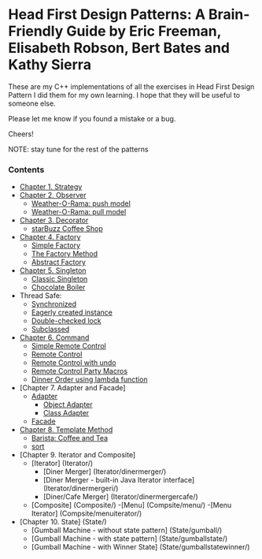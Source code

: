 # Head First Design Patterns: A Brain-Friendly Guide by Eric Freeman, Elisabeth Robson, Bert Bates and Kathy Sierra

These are my C++ implementations of all the exercises in Head First Design Pattern
I did them for my own learning. I hope that they will be useful to someone else.

Please let me know if you found a mistake or a bug. 

Cheers!

NOTE: stay tune for the rest of the patterns

### Contents

- [Chapter 1. Strategy](Strategy/)
- [Chapter 2. Observer](Observer/)
  - [Weather-O-Rama: push model](Observer/weather/)
  - [Weather-O-Rama: pull model](Observer/weatherobservable/)
- [Chapter 3. Decorator](Decorator/)
  - [starBuzz Coffee Shop](Decorator/starbuzz/)
- [Chapter 4. Factory](Factory/)
	- [Simple Factory](Factory/pizzas/)
	- [The Factory Method](Factory/pizzafm/)
	- [Abstract Factory](Factory/pizzaaf/)
- [Chapter 5. Singleton](Singleton/)
    - [Classic Singleton](Singleton/classic/)
	- [Chocolate Boiler](Singleton/stat/)
- Thread Safe:
    - [Synchronized](Singleton/threadsafe/)
    - [Eagerly created instance](Singleton/stat/)
    - [Double-checked lock](Singleton/dcl/)
	- [Subclassed](Singleton/subclass/)
- [Chapter 6. Command](Command/)
    - [Simple Remote Control](Command/simpleremote/)
    - [Remote Control](Command/remote/)
    - [Remote Control with undo](Command/undo/)
    - [Remote Control Party Macros](Command/party/)
    - [Dinner Order using lambda function](Command/dinnerLambda/)
- [Chapter 7. Adapter and Facade]
    - [Adapter](Adapter/ducks/)
       - [Object Adapter](Adapter/ducks/object_adapter/)
       - [Class Adapter](Adapter/ducks/class_adapter/)
	- [Facade](Facade/hometheater/)
- [Chapter 8. Template Method](TemplateMethod/)
    - [Barista: Coffee and Tea](TemplateMethod/barista/)
    - [sort](TemplateMethod/sort/)
- [Chapter 9. Iterator and Composite]
	- [Iterator] (Iterator/)
		- [Diner Merger] (Iterator/dinermerger/)
		- [Diner Merger - built-in Java Iterator interface] (Iterator/dinermergeri/)
		- [Diner/Cafe Merger] (Iterator/dinermergercafe/)
	- [Composite] (Composite/)
		-[Menu] (Compsite/menu/)
		-[Menu Iterator] (Compsite/menuiterator/)
- [Chapter 10. State] (State/)
	- [Gumball Machine - without state pattern] (State/gumball/)
	- [Gumball Machine - with state pattern] (State/gumballstate/)
	- [Gumball Machine - with Winner State] (State/gumballstatewinner/)
